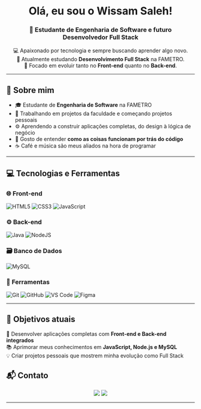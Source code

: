 <h1 align="center"> Olá, eu sou o <strong>Wissam Saleh</strong>!</h1>
<h3 align="center">🚀 Estudante de Engenharia de Software e futuro Desenvolvedor Full Stack</h3>

<p align="center">
💻 Apaixonado por tecnologia e sempre buscando aprender algo novo.<br>
🎯 Atualmente estudando <strong>Desenvolvimento Full Stack</strong> na FAMETRO.<br>
🌱 Focado em evoluir tanto no <strong>Front-end</strong> quanto no <strong>Back-end</strong>.<br>
</p>

---

## 🧠 Sobre mim
- 🎓 Estudante de **Engenharia de Software** na FAMETRO  
- 💼 Trabalhando em projetos da faculdade e começando projetos pessoais  
- ⚙️ Aprendendo a construir aplicações completas, do design à lógica de negócio  
- 🧩 Gosto de entender **como as coisas funcionam por trás do código**  
- ☕ Café e música são meus aliados na hora de programar  

---

## 💻 Tecnologias e Ferramentas
### 🌐 **Front-end**
![HTML5](https://img.shields.io/badge/HTML5-%23E34F26.svg?style=for-the-badge&logo=html5&logoColor=white)
![CSS3](https://img.shields.io/badge/CSS3-%231572B6.svg?style=for-the-badge&logo=css3&logoColor=white)
![JavaScript](https://img.shields.io/badge/JavaScript-%23F7DF1E.svg?style=for-the-badge&logo=javascript&logoColor=black)

### ⚙️ **Back-end**
![Java](https://img.shields.io/badge/Java-%23ED8B00.svg?style=for-the-badge&logo=openjdk&logoColor=white)
![NodeJS](https://img.shields.io/badge/Node.js-43853D?style=for-the-badge&logo=node.js&logoColor=white)

### 🗃️ **Banco de Dados**
![MySQL](https://img.shields.io/badge/MySQL-%2300f.svg?style=for-the-badge&logo=mysql&logoColor=white)

### 🧰 **Ferramentas**
![Git](https://img.shields.io/badge/Git-%23F05033.svg?style=for-the-badge&logo=git&logoColor=white)
![GitHub](https://img.shields.io/badge/GitHub-%23121011.svg?style=for-the-badge&logo=github&logoColor=white)
![VS Code](https://img.shields.io/badge/VS%20Code-0078D4.svg?style=for-the-badge&logo=visual-studio-code&logoColor=white)
![Figma](https://img.shields.io/badge/Figma-%23F24E1E.svg?style=for-the-badge&logo=figma&logoColor=white)

---

## 🌟 Objetivos atuais
🚧 Desenvolver aplicações completas com **Front-end e Back-end integrados**  
📚 Aprimorar meus conhecimentos em **JavaScript, Node.js e MySQL**  
💡 Criar projetos pessoais que mostrem minha evolução como Full Stack  


## 📬 Contato
<p align="center">
  <a href="mailto:wissamgamer12@gmail.com"><img src="https://img.shields.io/badge/Gmail-D14836.svg?style=for-the-badge&logo=gmail&logoColor=white"></a>
  <a href="https://www.linkedin.com/in/wissam-saleh"><img src="https://img.shields.io/badge/LinkedIn-0077B5.svg?style=for-the-badge&logo=linkedin&logoColor=white"></a>
</p>

---
